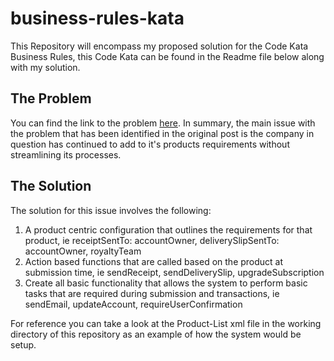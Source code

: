 # business-rules-kata
This Repository will encompass my proposed solution for the Code Kata Business Rules, this Code Kata can be found in the Readme file below along with my solution.

## The Problem
You can find the link to the problem [here](http://codekata.com/kata/kata16-business-rules/).
In summary, the main issue with the problem that has been identified in the original post is the company in question has continued to add to it's products requirements without streamlining its processes.

## The Solution
The solution for this issue involves the following:
1. A product centric configuration that outlines the requirements for that product, ie receiptSentTo: accountOwner, deliverySlipSentTo: accountOwner, royaltyTeam
2. Action based functions that are called based on the product at submission time, ie sendReceipt, sendDeliverySlip, upgradeSubscription
3. Create all basic functionality that allows the system to perform basic tasks that are required during submission and transactions, ie sendEmail, updateAccount, requireUserConfirmation

For reference you can take a look at the Product-List xml file in the working directory of this repository as an example of how the system would be setup.
